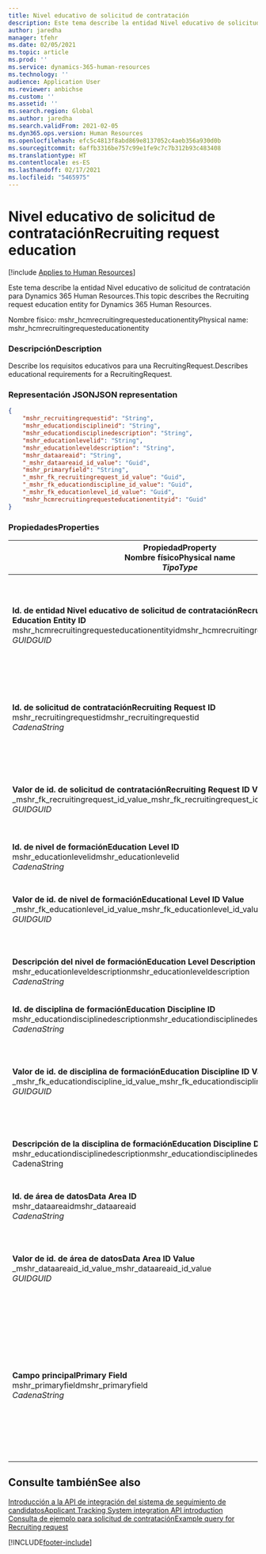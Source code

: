 ```yaml
---
title: Nivel educativo de solicitud de contratación
description: Este tema describe la entidad Nivel educativo de solicitud de contratación para Dynamics 365 Human Resources.
author: jaredha
manager: tfehr
ms.date: 02/05/2021
ms.topic: article
ms.prod: ''
ms.service: dynamics-365-human-resources
ms.technology: ''
audience: Application User
ms.reviewer: anbichse
ms.custom: ''
ms.assetid: ''
ms.search.region: Global
ms.author: jaredha
ms.search.validFrom: 2021-02-05
ms.dyn365.ops.version: Human Resources
ms.openlocfilehash: efc5c4813f8abd869e8137052c4aeb356a930d0b
ms.sourcegitcommit: 6affb3316be757c99e1fe9c7c7b312b93c483408
ms.translationtype: HT
ms.contentlocale: es-ES
ms.lasthandoff: 02/17/2021
ms.locfileid: "5465975"
---
```

# <a name="recruiting-request-education"></a><span data-ttu-id="dd853-103">Nivel educativo de solicitud de contratación</span><span class="sxs-lookup"><span data-stu-id="dd853-103">Recruiting request education</span></span>

[!include [Applies to Human Resources](../includes/applies-to-hr.md)]

<span data-ttu-id="dd853-104">Este tema describe la entidad Nivel educativo de solicitud de contratación para Dynamics 365 Human Resources.</span><span class="sxs-lookup"><span data-stu-id="dd853-104">This topic describes the Recruiting request education entity for Dynamics 365 Human Resources.</span></span>

<span data-ttu-id="dd853-105">Nombre físico: mshr_hcmrecruitingrequesteducationentity</span><span class="sxs-lookup"><span data-stu-id="dd853-105">Physical name: mshr_hcmrecruitingrequesteducationentity</span></span>

### <a name="description"></a><span data-ttu-id="dd853-106">Descripción</span><span class="sxs-lookup"><span data-stu-id="dd853-106">Description</span></span>

<span data-ttu-id="dd853-107">Describe los requisitos educativos para una RecruitingRequest.</span><span class="sxs-lookup"><span data-stu-id="dd853-107">Describes educational requirements for a RecruitingRequest.</span></span>

### <a name="json-representation"></a><span data-ttu-id="dd853-108">Representación JSON</span><span class="sxs-lookup"><span data-stu-id="dd853-108">JSON representation</span></span>

```json
{
    "mshr_recruitingrequestid": "String",
    "mshr_educationdisciplineid": "String",
    "mshr_educationdisciplinedescription": "String",
    "mshr_educationlevelid": "String",
    "mshr_educationleveldescription": "String",
    "mshr_dataareaid": "String",
    "_mshr_dataareaid_id_value": "Guid",
    "mshr_primaryfield": "String",
    "_mshr_fk_recruitingrequest_id_value": "Guid",
    "_mshr_fk_educationdiscipline_id_value": "Guid",
    "_mshr_fk_educationlevel_id_value": "Guid",
    "mshr_hcmrecruitingrequesteducationentityid": "Guid"
}
```

### <a name="properties"></a><span data-ttu-id="dd853-109">Propiedades</span><span class="sxs-lookup"><span data-stu-id="dd853-109">Properties</span></span>

| <span data-ttu-id="dd853-110">Propiedad</span><span class="sxs-lookup"><span data-stu-id="dd853-110">Property</span></span><br><span data-ttu-id="dd853-111">**Nombre físico**</span><span class="sxs-lookup"><span data-stu-id="dd853-111">**Physical name**</span></span><br><span data-ttu-id="dd853-112">**_Tipo_**</span><span class="sxs-lookup"><span data-stu-id="dd853-112">**_Type_**</span></span> | <span data-ttu-id="dd853-113">Utilizar</span><span class="sxs-lookup"><span data-stu-id="dd853-113">Use</span></span> | <span data-ttu-id="dd853-114">Descripción</span><span class="sxs-lookup"><span data-stu-id="dd853-114">Description</span></span> |
| --- | --- | --- |
| <span data-ttu-id="dd853-115">**Id. de entidad Nivel educativo de solicitud de contratación**</span><span class="sxs-lookup"><span data-stu-id="dd853-115">**Recruiting Request Education Entity ID**</span></span><br><span data-ttu-id="dd853-116">mshr_hcmrecruitingrequesteducationentityid</span><span class="sxs-lookup"><span data-stu-id="dd853-116">mshr_hcmrecruitingrequesteducationentityid</span></span><br><span data-ttu-id="dd853-117">*GUID*</span><span class="sxs-lookup"><span data-stu-id="dd853-117">*GUID*</span></span> | <span data-ttu-id="dd853-118">Solo lectura</span><span class="sxs-lookup"><span data-stu-id="dd853-118">Read-only</span></span><br><span data-ttu-id="dd853-119">Obligatorio</span><span class="sxs-lookup"><span data-stu-id="dd853-119">Required</span></span> | <span data-ttu-id="dd853-120">Identificador único generado por el sistema para el registro Nivel educativo de solicitud de contratación.</span><span class="sxs-lookup"><span data-stu-id="dd853-120">System-generated unique identifier for the Recruiting Request Education record.</span></span> |
| <span data-ttu-id="dd853-121">**Id. de solicitud de contratación**</span><span class="sxs-lookup"><span data-stu-id="dd853-121">**Recruiting Request ID**</span></span><br><span data-ttu-id="dd853-122">mshr_recruitingrequestid</span><span class="sxs-lookup"><span data-stu-id="dd853-122">mshr_recruitingrequestid</span></span><br><span data-ttu-id="dd853-123">*Cadena*</span><span class="sxs-lookup"><span data-stu-id="dd853-123">*String*</span></span> | <span data-ttu-id="dd853-124">Escribir una vez</span><span class="sxs-lookup"><span data-stu-id="dd853-124">Write-once</span></span><br><span data-ttu-id="dd853-125">Obligatorio</span><span class="sxs-lookup"><span data-stu-id="dd853-125">Required</span></span> | <span data-ttu-id="dd853-126">Identificador único legible por el usuario de la solicitud de contratación relacionada.</span><span class="sxs-lookup"><span data-stu-id="dd853-126">The user-readable unique identifier of the related recruiting request.</span></span> |
| <span data-ttu-id="dd853-127">**Valor de id. de solicitud de contratación**</span><span class="sxs-lookup"><span data-stu-id="dd853-127">**Recruiting Request ID Value**</span></span><br><span data-ttu-id="dd853-128">_mshr_fk_recruitingrequest_id_value</span><span class="sxs-lookup"><span data-stu-id="dd853-128">_mshr_fk_recruitingrequest_id_value</span></span><br><span data-ttu-id="dd853-129">*GUID*</span><span class="sxs-lookup"><span data-stu-id="dd853-129">*GUID*</span></span> | <span data-ttu-id="dd853-130">Solo lectura</span><span class="sxs-lookup"><span data-stu-id="dd853-130">Read-only</span></span><br><span data-ttu-id="dd853-131">Obligatorio</span><span class="sxs-lookup"><span data-stu-id="dd853-131">Required</span></span><br><span data-ttu-id="dd853-132">Clave externa: mshr_hcmrecruitingrequestentityid de mshr_hcmrecruitingrequestentity</span><span class="sxs-lookup"><span data-stu-id="dd853-132">Foreign key: mshr_hcmrecruitingrequestentityid of mshr_hcmrecruitingrequestentity</span></span> | <span data-ttu-id="dd853-133">Identificador único generado por el sistema de la solicitud de contratación relacionada.</span><span class="sxs-lookup"><span data-stu-id="dd853-133">System-generated unique identifier of the related recruiting request.</span></span> |
| <span data-ttu-id="dd853-134">**Id. de nivel de formación**</span><span class="sxs-lookup"><span data-stu-id="dd853-134">**Education Level ID**</span></span><br><span data-ttu-id="dd853-135">mshr_educationlevelid</span><span class="sxs-lookup"><span data-stu-id="dd853-135">mshr_educationlevelid</span></span><br><span data-ttu-id="dd853-136">*Cadena*</span><span class="sxs-lookup"><span data-stu-id="dd853-136">*String*</span></span> | <span data-ttu-id="dd853-137">Escribir una vez</span><span class="sxs-lookup"><span data-stu-id="dd853-137">Write-once</span></span><br><span data-ttu-id="dd853-138">Obligatorio</span><span class="sxs-lookup"><span data-stu-id="dd853-138">Required</span></span> | <span data-ttu-id="dd853-139">El nivel educativo requerido.</span><span class="sxs-lookup"><span data-stu-id="dd853-139">The level of education required.</span></span> |
| <span data-ttu-id="dd853-140">**Valor de id. de nivel de formación**</span><span class="sxs-lookup"><span data-stu-id="dd853-140">**Educational Level ID Value**</span></span><br><span data-ttu-id="dd853-141">_mshr_fk_educationlevel_id_value</span><span class="sxs-lookup"><span data-stu-id="dd853-141">_mshr_fk_educationlevel_id_value</span></span><br><span data-ttu-id="dd853-142">*GUID*</span><span class="sxs-lookup"><span data-stu-id="dd853-142">*GUID*</span></span> | <span data-ttu-id="dd853-143">Solo lectura</span><span class="sxs-lookup"><span data-stu-id="dd853-143">Read-only</span></span><br><span data-ttu-id="dd853-144">Obligatorio</span><span class="sxs-lookup"><span data-stu-id="dd853-144">Required</span></span><br><span data-ttu-id="dd853-145">Clave externa: entidad mshr_hcmeducationlevelentityid de mshr_hcmeducationlevelentity</span><span class="sxs-lookup"><span data-stu-id="dd853-145">Foreign key: mshr_hcmeducationlevelentityid of mshr_hcmeducationlevelentity</span></span> | <span data-ttu-id="dd853-146">Identificador único generado por el sistema del nivel de formación requerido.</span><span class="sxs-lookup"><span data-stu-id="dd853-146">System-generated unique identifier of the level of education required.</span></span> |
| <span data-ttu-id="dd853-147">**Descripción del nivel de formación**</span><span class="sxs-lookup"><span data-stu-id="dd853-147">**Education Level Description**</span></span><br><span data-ttu-id="dd853-148">mshr_educationleveldescription</span><span class="sxs-lookup"><span data-stu-id="dd853-148">mshr_educationleveldescription</span></span><br><span data-ttu-id="dd853-149">*Cadena*</span><span class="sxs-lookup"><span data-stu-id="dd853-149">*String*</span></span> | <span data-ttu-id="dd853-150">Solo lectura</span><span class="sxs-lookup"><span data-stu-id="dd853-150">Read-only</span></span><br><span data-ttu-id="dd853-151">Obligatorio</span><span class="sxs-lookup"><span data-stu-id="dd853-151">Required</span></span> | <span data-ttu-id="dd853-152">Descripción del nivel requerido para la aptitud.</span><span class="sxs-lookup"><span data-stu-id="dd853-152">The description of the level required for the skill.</span></span> |
| <span data-ttu-id="dd853-153">**Id. de disciplina de formación**</span><span class="sxs-lookup"><span data-stu-id="dd853-153">**Education Discipline ID**</span></span><br><span data-ttu-id="dd853-154">mshr_educationdisciplinedescription</span><span class="sxs-lookup"><span data-stu-id="dd853-154">mshr_educationdisciplinedescription</span></span><br><span data-ttu-id="dd853-155">*Cadena*</span><span class="sxs-lookup"><span data-stu-id="dd853-155">*String*</span></span> | <span data-ttu-id="dd853-156">Escribir una vez</span><span class="sxs-lookup"><span data-stu-id="dd853-156">Write-once</span></span><br><span data-ttu-id="dd853-157">Obligatorio</span><span class="sxs-lookup"><span data-stu-id="dd853-157">Required</span></span> | <span data-ttu-id="dd853-158">Ámbito de la disciplina de formación.</span><span class="sxs-lookup"><span data-stu-id="dd853-158">The area of educational discipline.</span></span> |
| <span data-ttu-id="dd853-159">**Valor de id. de disciplina de formación**</span><span class="sxs-lookup"><span data-stu-id="dd853-159">**Education Discipline ID Value**</span></span><br><span data-ttu-id="dd853-160">_mshr_fk_educationdiscipline_id_value</span><span class="sxs-lookup"><span data-stu-id="dd853-160">_mshr_fk_educationdiscipline_id_value</span></span><br><span data-ttu-id="dd853-161">*GUID*</span><span class="sxs-lookup"><span data-stu-id="dd853-161">*GUID*</span></span> | <span data-ttu-id="dd853-162">Solo lectura</span><span class="sxs-lookup"><span data-stu-id="dd853-162">Read-only</span></span><br><span data-ttu-id="dd853-163">Obligatorio</span><span class="sxs-lookup"><span data-stu-id="dd853-163">Required</span></span><br><span data-ttu-id="dd853-164">Clave externa: mshr_hcmeducationdisciplineentityid de mshr_hcmeducationdisciplineentity</span><span class="sxs-lookup"><span data-stu-id="dd853-164">Foreign key: mshr_hcmeducationdisciplineentityid of mshr_hcmeducationdisciplineentity</span></span> | <span data-ttu-id="dd853-165">Identificador único generado por el sistema del ámbito de la disciplina de formación.</span><span class="sxs-lookup"><span data-stu-id="dd853-165">System-generated unique identifier of the area of educational discipline.</span></span> |
| <span data-ttu-id="dd853-166">**Descripción de la disciplina de formación**</span><span class="sxs-lookup"><span data-stu-id="dd853-166">**Education Discipline Description**</span></span><br><span data-ttu-id="dd853-167">mshr_educationdisciplinedescription</span><span class="sxs-lookup"><span data-stu-id="dd853-167">mshr_educationdisciplinedescription</span></span><br><span data-ttu-id="dd853-168">Cadena</span><span class="sxs-lookup"><span data-stu-id="dd853-168">String</span></span> | <span data-ttu-id="dd853-169">Solo lectura</span><span class="sxs-lookup"><span data-stu-id="dd853-169">Read-only</span></span><br><span data-ttu-id="dd853-170">Obligatorio</span><span class="sxs-lookup"><span data-stu-id="dd853-170">Required</span></span> | <span data-ttu-id="dd853-171">Descripción del ámbito de la disciplina de formación.</span><span class="sxs-lookup"><span data-stu-id="dd853-171">The description of the area of educational discipline.</span></span> |
| <span data-ttu-id="dd853-172">**Id. de área de datos**</span><span class="sxs-lookup"><span data-stu-id="dd853-172">**Data Area ID**</span></span><br><span data-ttu-id="dd853-173">mshr_dataareaid</span><span class="sxs-lookup"><span data-stu-id="dd853-173">mshr_dataareaid</span></span><br><span data-ttu-id="dd853-174">*Cadena*</span><span class="sxs-lookup"><span data-stu-id="dd853-174">*String*</span></span> | <span data-ttu-id="dd853-175">Leer/Escribir</span><span class="sxs-lookup"><span data-stu-id="dd853-175">Read/write</span></span><br><span data-ttu-id="dd853-176">Opcional</span><span class="sxs-lookup"><span data-stu-id="dd853-176">Optional</span></span> | <span data-ttu-id="dd853-177">Especifica la entidad jurídica (empresa).</span><span class="sxs-lookup"><span data-stu-id="dd853-177">Specifies the legal entity (company).</span></span>|
| <span data-ttu-id="dd853-178">**Valor de id. de área de datos**</span><span class="sxs-lookup"><span data-stu-id="dd853-178">**Data Area ID Value**</span></span><br><span data-ttu-id="dd853-179">_mshr_dataareaid_id_value</span><span class="sxs-lookup"><span data-stu-id="dd853-179">_mshr_dataareaid_id_value</span></span><br><span data-ttu-id="dd853-180">*GUID*</span><span class="sxs-lookup"><span data-stu-id="dd853-180">*GUID*</span></span> | <span data-ttu-id="dd853-181">Solo lectura</span><span class="sxs-lookup"><span data-stu-id="dd853-181">Read-only</span></span><br><span data-ttu-id="dd853-182">Opcional</span><span class="sxs-lookup"><span data-stu-id="dd853-182">Optional</span></span><br><span data-ttu-id="dd853-183">Clave externa: entidad cdm_companyid of cdm_company</span><span class="sxs-lookup"><span data-stu-id="dd853-183">Foreign key: cdm_companyid of cdm_company entity</span></span> | <span data-ttu-id="dd853-184">Valor GUID generado por el sistema que identifica a la entidad jurídica (empresa).</span><span class="sxs-lookup"><span data-stu-id="dd853-184">System-generated GUID value identifying the legal entity (company).</span></span> |
| <span data-ttu-id="dd853-185">**Campo principal**</span><span class="sxs-lookup"><span data-stu-id="dd853-185">**Primary Field**</span></span><br><span data-ttu-id="dd853-186">mshr_primaryfield</span><span class="sxs-lookup"><span data-stu-id="dd853-186">mshr_primaryfield</span></span><br><span data-ttu-id="dd853-187">*Cadena*</span><span class="sxs-lookup"><span data-stu-id="dd853-187">*String*</span></span> | <span data-ttu-id="dd853-188">Solo lectura</span><span class="sxs-lookup"><span data-stu-id="dd853-188">Read-only</span></span><br><span data-ttu-id="dd853-189">Obligatorio</span><span class="sxs-lookup"><span data-stu-id="dd853-189">Required</span></span> | <span data-ttu-id="dd853-190">Concatenación del valor de la solicitud de contratación, el id. de nivel de formación y el id, de disciplina de formación como otro método para identificar de forma única el registro.</span><span class="sxs-lookup"><span data-stu-id="dd853-190">Concatenation of Recruiting Request value, Education Level ID, and Education Discipline ID as another method to uniquely identify the record.</span></span> |

## <a name="see-also"></a><span data-ttu-id="dd853-191">Consulte también</span><span class="sxs-lookup"><span data-stu-id="dd853-191">See also</span></span>

[<span data-ttu-id="dd853-192">Introducción a la API de integración del sistema de seguimiento de candidatos</span><span class="sxs-lookup"><span data-stu-id="dd853-192">Applicant Tracking System integration API introduction</span></span>](hr-admin-integration-ats-api-introduction.md)<br>
[<span data-ttu-id="dd853-193">Consulta de ejemplo para solicitud de contratación</span><span class="sxs-lookup"><span data-stu-id="dd853-193">Example query for Recruiting request</span></span>](hr-admin-integration-ats-api-recruiting-request-example-query.md)



[!INCLUDE[footer-include](../includes/footer-banner.md)]